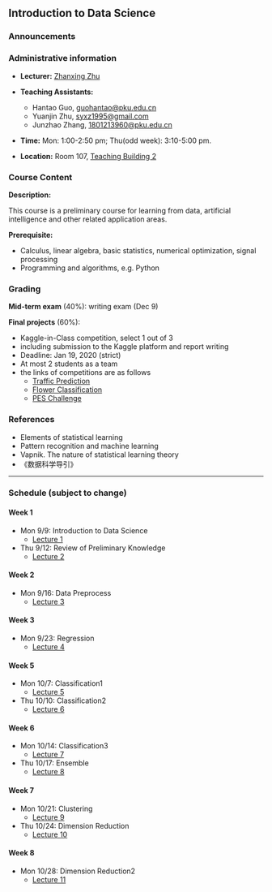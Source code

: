 ## Introduction to Data Science


### Announcements


### Administrative information

- **Lecturer:** [Zhanxing Zhu](https://sites.google.com/view/zhanxingzhu/)
- **Teaching Assistants:**
    - Hantao Guo, guohantao@pku.edu.cn
    - Yuanjin Zhu, syxz1995@gmail.com
    - Junzhao Zhang, 1801213960@pku.edu.cn

- **Time:** Mon: 1:00-2:50 pm; Thu(odd week): 3:10-5:00 pm.

- **Location:**  Room 107, [Teaching Building 2](https://maps.baidu.com/poi/%E5%8C%97%E4%BA%AC%E5%A4%A7%E5%AD%A6(%E7%87%95%E5%9B%AD%E6%A0%A1%E5%8C%BA)%E7%AC%AC%E4%BA%8C%E6%95%99%E5%AD%A6%E6%A5%BC(%E6%9D%8E%E5%85%86%E5%9F%BA%E6%A5%BC)/@12948834.869857343,4837581.844142513,19.6z?uid=82548a63754afc91735e80e4&primaryUid=10472254985355704340&ugc_type=3&ugc_ver=1&device_ratio=1&compat=1&querytype=detailConInfo&da_src=shareurl)


### Course Content

**Description:**

This course is a preliminary course for learning from data, artificial intelligence and other related application areas.

**Prerequisite:**

- Calculus, linear algebra, basic statistics, numerical optimization, signal processing
- Programming and algorithms, e.g. Python


### Grading

**Mid-term exam** (40%): writing exam (Dec 9)

**Final projects** (60%):

- Kaggle-in-Class competition, select 1 out of 3
- including submission to the Kaggle platform and report writing
- Deadline: Jan 19, 2020 (strict)
- At most 2 students as a team
- the links of competitions are as follows
    - [Traffic Prediction](https://www.kaggle.com/t/966947f0c9454eec8fab55e15d2bbacd)
    - [Flower Classification](https://www.kaggle.com/t/25f30048035046078ae2359a85241a39)
    - [PES Challenge](https://www.kaggle.com/t/85b078a8fa4f45648c01b488b8925876)


### References

- Elements of statistical learning
- Pattern recognition and machine learning
- Vapnik. The nature of statistical learning theory
- 《数据科学导引》


---
### Schedule (subject to change)

#### Week 1
- Mon 9/9: Introduction to Data Science
    - [Lecture 1](slides/lec1+lec2.pdf)
- Thu 9/12: Review of Preliminary Knowledge
    - [Lecture 2](slides/lec1+lec2.pdf)
#### Week 2
- Mon 9/16: Data Preprocess
    - [Lecture 3](slides/data+preprocessing.pdf)
#### Week 3
- Mon 9/23: Regression
    - [Lecture 4](slides/regression.pdf)
#### Week 5
- Mon 10/7: Classification1
    - [Lecture 5](slides/classification+1.pdf)
- Thu 10/10: Classification2
    - [Lecture 6](slides/classification+1(1).pdf)
#### Week 6
- Mon 10/14: Classification3
    - [Lecture 7](slides/classification+2.pdf)
- Thu 10/17: Ensemble
    - [Lecture 8](slides/ensemble.pdf)
#### Week 7
- Mon 10/21: Clustering
    - [Lecture 9](slides/clustering.pdf)
- Thu 10/24: Dimension Reduction
    - [Lecture 10](slides/dimensionality+reduction.pdf)
#### Week 8
- Mon 10/28: Dimension Reduction2
    - [Lecture 11](slides/dimensionality+reduction(1).pdf)
